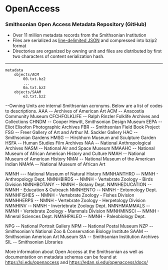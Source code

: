 # OpenAccess
### Smithsonian Open Access Metadata Repository (GitHub)

- Over 11 million metadata records from the Smithsonian Institution
- Files are serialized as [line-delimited JSON](https://en.wikipedia.org/wiki/JSON_streaming#Line-delimited_JSON) and compressed into bzip2 format
- Directories are organized by owning unit and files are distributed by first two characters of content serialization hash.

------------

	metadata
		objects/ACM
			00.txt.bz2
			...
			0a.txt.bz2
		objects/SAAM
			e3.txt.bz2

--Owning Units are internal Smithsonian acronyms. Below are a list of codes to descriptions.
AAA -- Archives of American Art
ACM -- Anacostia Community Museum
CFCHFOLKLIFE -- Ralph Rinzler Folklife Archives and Collections
CHNDM -- Cooper Hewitt, Smithsonian Design Museum
EEPA -- Eliot Elisofon Photographic Archives
FBR -- Smithsonian Field Book Project
FSG -- Freer Gallery of Art and Arthur M. Sackler Gallery
HAC -- Smithsonian Gardens
HMSG -- Hirshhorn Museum and Sculpture Garden
HSFA -- Human Studies Film Archives
NAA -- National Anthropological Archives
NASM -- National Air and Space Museum
NMAAHC -- National Museum of African American History and Culture
NMAH -- National Museum of American History
NMAI -- National Museum of the American Indian
NMAfA -- National Museum of African Art

NMNH --- National Museum of Natural History
NMNHANTHRO -- NMNH - Anthropology Dept.
NMNHBIRDS -- NMNH - Vertebrate Zoology - Birds Division
NMNHBOTANY -- NMNH - Botany Dept.
NMNHEDUCATION -- NMNH - Education & Outreach
NMNHENTO -- NMNH - Entomology Dept.
NMNHFISHES -- NMNH - Vertebrate Zoology - Fishes Division
NMNHHERPS -- NMNH - Vertebrate Zoology - Herpetology Division
NMNHINV -- NMNH - Invertebrate Zoology Dept.
NMNHMAMMALS -- NMNH - Vertebrate Zoology - Mammals Division
NMNHMINSCI -- NMNH - Mineral Sciences Dept.
NMNHPALEO -- NMNH - Paleobiology Dept.


NPG -- National Portrait Gallery
NPM -- National Postal Museum
NZP -- Smithsonian's National Zoo & Conservation Biology Institute
SAAM -- Smithsonian American Art Museum
SIA -- Smithsonian Institution Archives
SIL -- Smithsonian Libraries

More information about Open Access at the Smithsonian as well as documentation on metadata schemas can be found at https://si.edu/openaccess and https://edan.si.edu/openaccess/docs/
